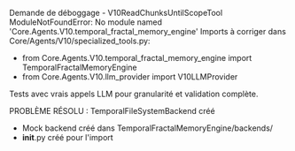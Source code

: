 Demande de déboggage - V10ReadChunksUntilScopeTool
ModuleNotFoundError: No module named 'Core.Agents.V10.temporal_fractal_memory_engine'
Imports à corriger dans Core/Agents/V10/specialized_tools.py:
- from Core.Agents.V10.temporal_fractal_memory_engine import TemporalFractalMemoryEngine
- from Core.Agents.V10.llm_provider import V10LLMProvider

Tests avec vrais appels LLM pour granularité et validation complète.

PROBLÈME RÉSOLU : TemporalFileSystemBackend créé
- Mock backend créé dans TemporalFractalMemoryEngine/backends/
- __init__.py créé pour l'import
